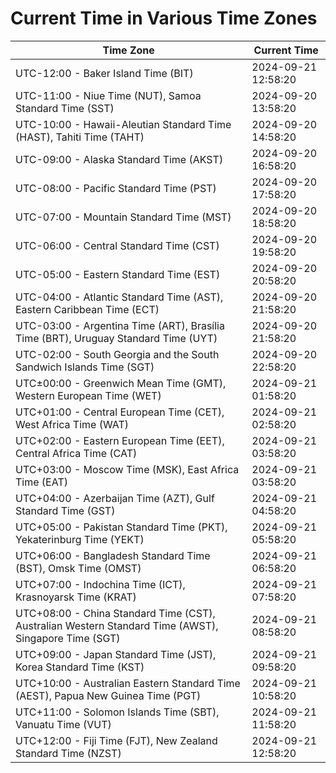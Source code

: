 # Current Time in Various Time Zones

| Time Zone | Current Time |
|-----------|--------------|
| UTC-12:00 - Baker Island Time (BIT) | 2024-09-21 12:58:20 |
| UTC-11:00 - Niue Time (NUT), Samoa Standard Time (SST) | 2024-09-20 13:58:20 |
| UTC-10:00 - Hawaii-Aleutian Standard Time (HAST), Tahiti Time (TAHT) | 2024-09-20 14:58:20 |
| UTC-09:00 - Alaska Standard Time (AKST) | 2024-09-20 16:58:20 |
| UTC-08:00 - Pacific Standard Time (PST) | 2024-09-20 17:58:20 |
| UTC-07:00 - Mountain Standard Time (MST) | 2024-09-20 18:58:20 |
| UTC-06:00 - Central Standard Time (CST) | 2024-09-20 19:58:20 |
| UTC-05:00 - Eastern Standard Time (EST) | 2024-09-20 20:58:20 |
| UTC-04:00 - Atlantic Standard Time (AST), Eastern Caribbean Time (ECT) | 2024-09-20 21:58:20 |
| UTC-03:00 - Argentina Time (ART), Brasília Time (BRT), Uruguay Standard Time (UYT) | 2024-09-20 21:58:20 |
| UTC-02:00 - South Georgia and the South Sandwich Islands Time (SGT) | 2024-09-20 22:58:20 |
| UTC±00:00 - Greenwich Mean Time (GMT), Western European Time (WET) | 2024-09-21 01:58:20 |
| UTC+01:00 - Central European Time (CET), West Africa Time (WAT) | 2024-09-21 02:58:20 |
| UTC+02:00 - Eastern European Time (EET), Central Africa Time (CAT) | 2024-09-21 03:58:20 |
| UTC+03:00 - Moscow Time (MSK), East Africa Time (EAT) | 2024-09-21 03:58:20 |
| UTC+04:00 - Azerbaijan Time (AZT), Gulf Standard Time (GST) | 2024-09-21 04:58:20 |
| UTC+05:00 - Pakistan Standard Time (PKT), Yekaterinburg Time (YEKT) | 2024-09-21 05:58:20 |
| UTC+06:00 - Bangladesh Standard Time (BST), Omsk Time (OMST) | 2024-09-21 06:58:20 |
| UTC+07:00 - Indochina Time (ICT), Krasnoyarsk Time (KRAT) | 2024-09-21 07:58:20 |
| UTC+08:00 - China Standard Time (CST), Australian Western Standard Time (AWST), Singapore Time (SGT) | 2024-09-21 08:58:20 |
| UTC+09:00 - Japan Standard Time (JST), Korea Standard Time (KST) | 2024-09-21 09:58:20 |
| UTC+10:00 - Australian Eastern Standard Time (AEST), Papua New Guinea Time (PGT) | 2024-09-21 10:58:20 |
| UTC+11:00 - Solomon Islands Time (SBT), Vanuatu Time (VUT) | 2024-09-21 11:58:20 |
| UTC+12:00 - Fiji Time (FJT), New Zealand Standard Time (NZST) | 2024-09-21 12:58:20 |
